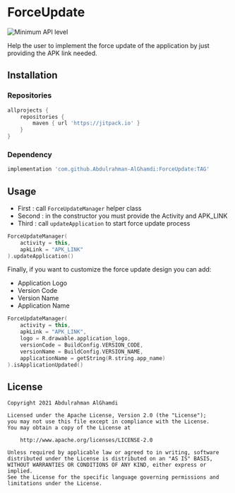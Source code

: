 # ForceUpdate

![Minimum API level](https://img.shields.io/badge/API-23+-yellow)

Help the user to implement the force update of the application by just providing the APK link needed.

## Installation

### Repositories

```groovy
allprojects {
    repositories {
        maven { url 'https://jitpack.io' }
    }
}
```
### Dependency
```groovy
implementation 'com.github.Abdulrahman-AlGhamdi:ForceUpdate:TAG'
```

## Usage

* First  : call `ForceUpdateManager` helper class
* Second : in the constructor you must provide the Activity and APK_LINK
* Third  : call `updateApplication` to start force update process

```kotlin
ForceUpdateManager(
    activity = this,
    apkLink = "APK_LINK"
).updateApplication()
```

Finally, if you want to customize the force update design you can add:
   * Application Logo
   * Version Code
   * Version Name
   * Application Name

```kotlin
ForceUpdateManager(
    activity = this,
    apkLink = "APK_LINK",
    logo = R.drawable.application_logo,
    versionCode = BuildConfig.VERSION_CODE,
    versionName = BuildConfig.VERSION_NAME,
    applicationName = getString(R.string.app_name)
).isApplicationUpdated()
```

## License

```
Copyright 2021 Abdulrahman AlGhamdi

Licensed under the Apache License, Version 2.0 (the "License");
you may not use this file except in compliance with the License.
You may obtain a copy of the License at

    http://www.apache.org/licenses/LICENSE-2.0

Unless required by applicable law or agreed to in writing, software
distributed under the License is distributed on an "AS IS" BASIS,
WITHOUT WARRANTIES OR CONDITIONS OF ANY KIND, either express or implied.
See the License for the specific language governing permissions and
limitations under the License.
```
